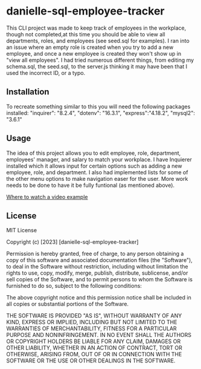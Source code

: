 # danielle-sql-employee-tracker
This CLI project was made to keep track of employees in the workplace, though not completed,at this time  you should be able to view all departments, roles, and employees (see seed.sql for examples). I ran into an issue where an empty role is created when you try to add a new employee, and once a new employee is created they won't show up in "view all employees". I had tried numerous different things, from editing my schema.sql, the seed.sql, to the server.js thinking it may have been that I used the incorrect ID, or a typo. 


## Installation
To recreate something similar to this you will need the following packages installed:
    "inquirer": "8.2.4",
    "dotenv": "16.3.1",
    "express":"4.18.2",
    "mysql2": "3.6.1"


## Usage
The idea of this project allows you to edit employee, role, department, employees' manager, and salary to match your workplace. I have Inquierer installed which it allows input for certain options such as adding a new employee, role, and department. I also had implemented lists for some of the other menu options to make navigation easer for the user. More work needs to be done to have it be fully funtional (as mentioned above).

[Where to watch a video example](https://drive.google.com/file/d/1YTkrF0LizTuYjq_Px_zRmje3ddczhApS/view?usp=drive_link)

## License
MIT License

Copyright (c) [2023] [danielle-sql-employee-tracker]

Permission is hereby granted, free of charge, to any person obtaining a copy of this software and associated documentation files (the "Software"), to deal in the Software without restriction, including without limitation the rights to use, copy, modify, merge, publish, distribute, sublicense, and/or sell copies of the Software, and to permit persons to whom the Software is furnished to do so, subject to the following conditions:

The above copyright notice and this permission notice shall be included in all copies or substantial portions of the Software.

THE SOFTWARE IS PROVIDED "AS IS", WITHOUT WARRANTY OF ANY KIND, EXPRESS OR IMPLIED, INCLUDING BUT NOT LIMITED TO THE WARRANTIES OF MERCHANTABILITY, FITNESS FOR A PARTICULAR PURPOSE AND NONINFRINGEMENT. IN NO EVENT SHALL THE AUTHORS OR COPYRIGHT HOLDERS BE LIABLE FOR ANY CLAIM, DAMAGES OR OTHER LIABILITY, WHETHER IN AN ACTION OF CONTRACT, TORT OR OTHERWISE, ARISING FROM, OUT OF OR IN CONNECTION WITH THE SOFTWARE OR THE USE OR OTHER DEALINGS IN THE SOFTWARE.